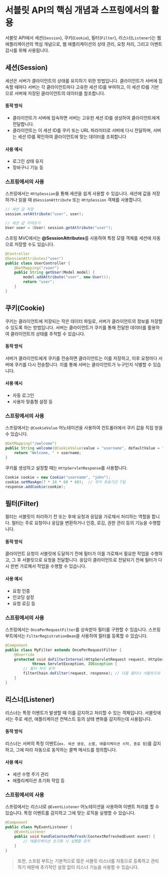 # 서블릿 API의 핵심 개념과 스프링에서의 활용

서블릿 API에서 세션(`Session`), 쿠키(`Cookie`), 필터(`Filter`), 리스너(`Listener`)는 웹 애플리케이션의 핵심 개념으로, 웹 애플리케이션의 상태 관리, 요청 처리, 그리고 이벤트 감시를 위해 사용됩니다.

## 세션(Session)

세션은 서버가 클라이언트의 상태를 유지하기 위한 방법입니다. 클라이언트가 서버에 접속할 때마다 서버는 각 클라이언트마다 고유한 세션 ID를 부여하고, 이 세션 ID를 기반으로 서버에 저장된 클라이언트의 데이터를 참조합니다.

#### 동작 방식

- 클라이언트가 서버에 접속하면 서버는 고유한 세션 ID를 생성하여 클라이언트에게 전달합니다.
- 클라이언트는 이 세션 ID를 쿠키 또는 URL 파라미터로 서버에 다시 전달하며, 서버는 세션 ID를 확인하여 클라이언트에 맞는 데이터를 조회합니다

#### 사용 예시

- 로그인 상태 유지
- 장바구니 기능 등

### 스프링에서의 사용

스프링에서는 `HttpSession`을 통해 세션을 쉽게 사용할 수 있습니다. 세션에 값을 저장하거나 읽을 때 `@SessionAttribute` 또는 `HttpSession` 객체를 사용합니다.

```java
// 세션 값 저장
session.setAttribute("user", user);

// 세션 값 가져오기
User user = (User) session.getAttribute("user");
```

스프링 MVC에서는 **@SessionAttributes**를 사용하여 특정 모델 객체를 세션에 자동으로 저장할 수도 있습니다.

```java
@Controller
@SessionAttributes("user")
public class UserController {
    @GetMapping("/user")
    public String getUser(Model model) {
        model.addAttribute("user", new User());
        return "user";
    }
}
```

## 쿠키(Cookie)

쿠키는 클라이언트에 저장되는 작은 데이터 파일로, 서버가 클라이언트의 정보를 저장할 수 있도록 하는 방법입니다. 서버는 클라이언트가 쿠키를 통해 전달한 데이터를 활용하여 클라이언트의 상태를 추적할 수 있습니다.

#### 동작 방식

서버가 클라이언트에게 쿠키를 전송하면 클라이언트는 이를 저장하고, 이후 요청마다 서버에 쿠키를 다시 전송합니다.
이를 통해 서버는 클라이언트가 누구인지 식별할 수 있습니다.

#### 사용 예시

- 자동 로그인
- 사용자 맞춤형 설정 등

### 스프링에서의 사용

스프링에서는 `@CookieValue` 어노테이션을 사용하여 컨트롤러에서 쿠키 값을 직접 받을 수 있습니다.

```java
@GetMapping("/welcome")
public String welcome(@CookieValue(value = "username", defaultValue = "Guest") String username) {
    return "Welcome, " + username;
}
```

쿠키를 생성하고 설정할 때는 `HttpServletResponse`를 사용합니다.

```java
Cookie cookie = new Cookie("username", "john");
cookie.setMaxAge(7 * 24 * 60 * 60);  // 쿠키 유효기간 7일
response.addCookie(cookie);
```

## 필터(Filter)

필터는 서블릿이 처리하기 전 또는 후에 요청과 응답을 가로채서 처리하는 역할을 합니다. 필터는 주로 요청이나 응답을 변환하거나 인증, 로깅, 권한 관리 등의 기능을 수행합니다.

#### 동작 방식

클라이언트 요청이 서블릿에 도달하기 전에 필터가 이를 가로채서 필요한 작업을 수행하고, 그 후 서블릿으로 요청을 전달합니다.
응답이 클라이언트로 전달되기 전에 필터가 다시 한번 가로채서 작업을 수행할 수 있습니다.

#### 사용 예시

- 요청 인증
- 인코딩 설정
- 요청 로깅 등

### 스프링에서의 사용

스프링에서는 `OncePerRequestFilter`를 상속받아 필터를 구현할 수 있습니다. 스프링 부트에서는 `FilterRegistrationBean`을 사용하여 필터를 등록할 수 있습니다.

```java
@Component
public class MyFilter extends OncePerRequestFilter {
    @Override
    protected void doFilterInternal(HttpServletRequest request, HttpServletResponse response, FilterChain filterChain) 
            throws ServletException, IOException {
        // 필터 처리 로직
        filterChain.doFilter(request, response); // 다음 필터나 서블릿으로 요청 전달
    }
}
```

## 리스너(Listener)

리스너는 특정 이벤트가 발생할 때 이를 감지하고 처리할 수 있는 객체입니다. 서블릿에서는 주로 세션, 애플리케이션 컨텍스트 등의 상태 변화를 감지하는데 사용됩니다.

#### 동작 방식

리스너는 서버의 특정 이벤트(`ex. 세션 생성, 소멸, 애플리케이션 시작, 종료 등`)를 감지하고, 그에 따라 자동으로 동작하는 콜백 메서드를 정의합니다.

#### 사용 예시

- 세션 수명 주기 관리
- 애플리케이션 초기화 작업 등

### 스프링에서의 사용

스프링에서는 리스너로 `@EventListener` 어노테이션을 사용하여 이벤트 처리를 할 수 있습니다. 특정 이벤트를 감지하고 그에 맞는 로직을 실행할 수 있습니다.

```java
@Component
public class MyEventListener {
    @EventListener
    public void handleContextRefresh(ContextRefreshedEvent event) {
        // 애플리케이션 초기화 시 실행할 로직
    }
}
```

> 또한, 스프링 부트는 기본적으로 많은 서블릿 리스너를 자동으로 등록하고 관리하기 때문에 추가적인 설정 없이 리스너 기능을 사용할 수 있습니다.
